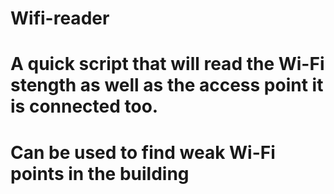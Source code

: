 # Wifi-reader
# A quick script that will read the Wi-Fi stength as well as the access point it is connected too.
# Can be used to find weak Wi-Fi points in the building

